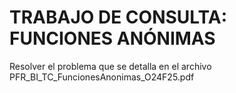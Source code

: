 # TRABAJO DE CONSULTA: FUNCIONES ANÓNIMAS

Resolver el problema que se detalla en el archivo PFR_BI_TC_FuncionesAnonimas_O24F25.pdf
